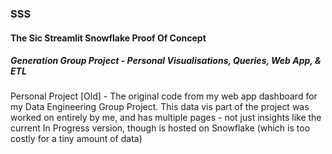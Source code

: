### SSS  
#### The Sic Streamlit Snowflake Proof Of Concept
##### Generation Group Project - Personal Visualisations, Queries, Web App, & ETL
  
Personal Project [Old] - The original code from my web app dashboard for my Data Engineering Group Project. This data vis part of the project was worked on entirely by me, and has multiple pages - not just insights like the current In Progress version, though is hosted on Snowflake (which is too costly for a tiny amount of data)  
